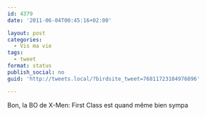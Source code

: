 ```yaml
---
id: 4379
date: '2011-06-04T00:45:16+02:00'

layout: post
categories:
  - Vis ma vie
tags:
  - tweet
format: status
publish_social: no
guid: 'http://tweets.local/?birdsite_tweet=76811723104976896'

---
```


Bon, la BO de X-Men: First Class est quand même bien sympa